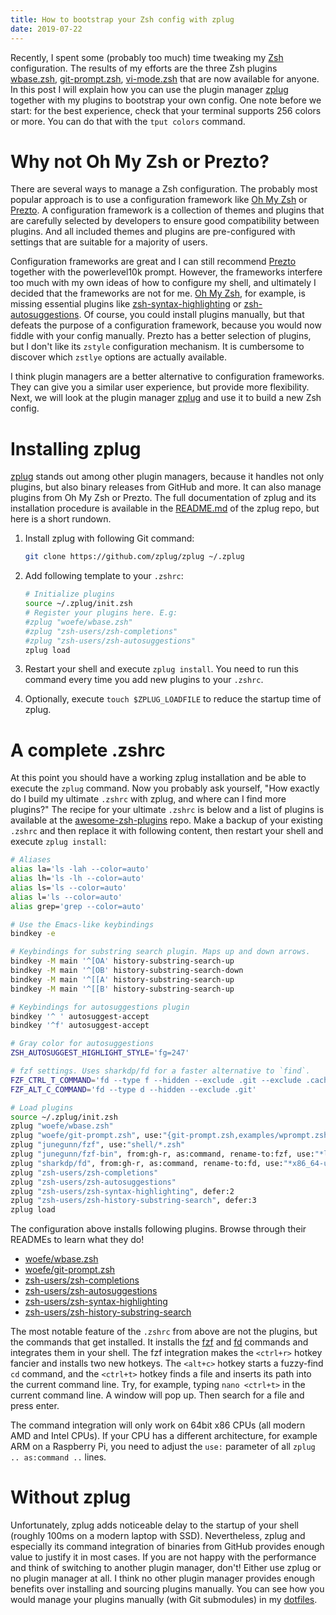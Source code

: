 ```yaml
---
title: How to bootstrap your Zsh config with zplug
date: 2019-07-22
---
```


Recently, I spent some (probably too much) time tweaking my [Zsh](https://en.wikipedia.org/wiki/Z_shell) configuration.
The results of my efforts are the three Zsh plugins [wbase.zsh](https://github.com/woefe/wbase.zsh), [git-prompt.zsh](https://github.com/woefe/git-prompt.zsh), [vi-mode.zsh](https://github.com/woefe/vi-mode.zsh) that are now available for anyone.
In this post I will explain how you can use the plugin manager [zplug](https://github.com/zplug/zplug) together with my plugins to bootstrap your own config.
One note before we start: for the best experience, check that your terminal supports 256 colors or more.
You can do that with the `tput colors` command.

<!--more-->

# Why not Oh My Zsh or Prezto?
There are several ways to manage a Zsh configuration.
The probably most popular approach is to use a configuration framework like [Oh My Zsh](https://github.com/robbyrussell/oh-my-zsh) or [Prezto](https://github.com/sorin-ionescu/prezto).
A configuration framework is a collection of themes and plugins that are carefully selected by developers to ensure good compatibility between plugins.
And all included themes and plugins are pre-configured with settings that are suitable for a majority of users.

Configuration frameworks are great and I can still recommend [Prezto](https://github.com/sorin-ionescu/prezto) together with the powerlevel10k prompt.
However, the frameworks interfere too much with my own ideas of how to configure my shell, and ultimately I decided that the frameworks are not for me.
[Oh My Zsh](https://github.com/robbyrussell/oh-my-zsh), for example, is missing essential plugins like [zsh-syntax-highlighting](https://github.com/zsh-users/zsh-syntax-highlighting) or [zsh-autosuggestions](https://github.com/zsh-users/zsh-autosuggestions).
Of course, you could install plugins manually, but that defeats the purpose of a configuration framework, because you would now fiddle with your config manually.
Prezto has a better selection of plugins, but I don't like its `zstyle` configuration mechanism.
It is cumbersome to discover which `zstlye` options are actually available.

I think plugin managers are a better alternative to configuration frameworks.
They can give you a similar user experience, but provide more flexibility.
Next, we will look at the plugin manager [zplug](https://github.com/zplug/zplug) and use it to build a new Zsh config.

# Installing zplug
[zplug](https://github.com/zplug/zplug) stands out among other plugin managers, because it handles not only plugins, but also binary releases from GitHub and more.
It can also manage plugins from Oh My Zsh or Prezto.
The full documentation of zplug and its installation procedure is available in the [README.md](https://github.com/zplug/zplug) of the zplug repo, but here is a short rundown.

1. Install zplug with following Git command:

    ```bash
    git clone https://github.com/zplug/zplug ~/.zplug
    ```
2. Add following template to your `.zshrc`:

    ```bash
    # Initialize plugins
    source ~/.zplug/init.zsh
    # Register your plugins here. E.g:
    #zplug "woefe/wbase.zsh"
    #zplug "zsh-users/zsh-completions"
    #zplug "zsh-users/zsh-autosuggestions"
    zplug load
    ```
3. Restart your shell and execute `zplug install`. You need to run this command every time you add new plugins to your `.zshrc`.
4. Optionally, execute `touch $ZPLUG_LOADFILE` to reduce the startup time of zplug.

# A complete .zshrc
At this point you should have a working zplug installation and be able to execute the `zplug` command.
Now you probably ask yourself, "How exactly do I build my ultimate `.zshrc` with zplug, and where can I find more plugins?"
The recipe for your ultimate `.zshrc` is below and a list of plugins is available at the [awesome-zsh-plugins](https://github.com/unixorn/awesome-zsh-plugins) repo.
Make a backup of your existing `.zshrc` and then replace it with following content, then restart your shell and execute `zplug install`:

```bash
# Aliases
alias la='ls -lah --color=auto'
alias lh='ls -lh --color=auto'
alias ls='ls --color=auto'
alias l='ls --color=auto'
alias grep='grep --color=auto'

# Use the Emacs-like keybindings
bindkey -e

# Keybindings for substring search plugin. Maps up and down arrows.
bindkey -M main '^[OA' history-substring-search-up
bindkey -M main '^[OB' history-substring-search-down
bindkey -M main '^[[A' history-substring-search-up
bindkey -M main '^[[B' history-substring-search-up

# Keybindings for autosuggestions plugin
bindkey '^ ' autosuggest-accept
bindkey '^f' autosuggest-accept

# Gray color for autosuggestions
ZSH_AUTOSUGGEST_HIGHLIGHT_STYLE='fg=247'

# fzf settings. Uses sharkdp/fd for a faster alternative to `find`.
FZF_CTRL_T_COMMAND='fd --type f --hidden --exclude .git --exclude .cache'
FZF_ALT_C_COMMAND='fd --type d --hidden --exclude .git'

# Load plugins
source ~/.zplug/init.zsh
zplug "woefe/wbase.zsh"
zplug "woefe/git-prompt.zsh", use:"{git-prompt.zsh,examples/wprompt.zsh}"
zplug "junegunn/fzf", use:"shell/*.zsh"
zplug "junegunn/fzf-bin", from:gh-r, as:command, rename-to:fzf, use:"*linux*amd64*"
zplug "sharkdp/fd", from:gh-r, as:command, rename-to:fd, use:"*x86_64-unknown-linux-gnu.tar.gz"
zplug "zsh-users/zsh-completions"
zplug "zsh-users/zsh-autosuggestions"
zplug "zsh-users/zsh-syntax-highlighting", defer:2
zplug "zsh-users/zsh-history-substring-search", defer:3
zplug load
```

The configuration above installs following plugins. Browse through their READMEs to learn what they do!

* [woefe/wbase.zsh](https://github.com/woefe/wbase.zsh)
* [woefe/git-prompt.zsh](https://github.com/woefe/git-prompt.zsh)
* [zsh-users/zsh-completions](https://github.com/zsh-users/zsh-completions)
* [zsh-users/zsh-autosuggestions](https://github.com/zsh-users/zsh-autosuggestions)
* [zsh-users/zsh-syntax-highlighting](https://github.com/zsh-users/zsh-syntax-highlighting)
* [zsh-users/zsh-history-substring-search](https://github.com/zsh-users/zsh-history-substring-search)

The most notable feature of the `.zshrc` from above are not the plugins, but the commands that get installed.
It installs the [fzf](https://github.com/junegunn/fzf) and [fd](https://github.com/sharkdp/fd) commands and integrates them in your shell.
The fzf integration makes the `<ctrl+r>` hotkey fancier and installs two new hotkeys.
The `<alt+c>` hotkey starts a fuzzy-find `cd` command, and the `<ctrl+t>` hotkey finds a file and inserts its path into the current command line.
Try, for example, typing `nano <ctrl+t>` in the current command line. A window will pop up. Then search for a file and press enter.

The command integration will only work on 64bit x86 CPUs (all modern AMD and Intel CPUs).
If your CPU has a different architecture, for example ARM on a  Raspberry Pi, you need to adjust the `use:` parameter of all `zplug .. as:command ..` lines.

# Without zplug
Unfortunately, zplug adds noticeable delay to the startup of your shell (roughly 100ms on a modern laptop with SSD).
Nevertheless, zplug and especially its command integration of binaries from GitHub provides enough value to justify it in most cases.
If you are not happy with the performance and think of switching to another plugin manager, don't!
Either use zplug or no plugin manager at all.
I think no other plugin manager provides enough benefits over installing and sourcing plugins manually.
You can see how you would manage your plugins manually (with Git submodules) in my [dotfiles](https://github.com/woefe/dotfiles/blob/master/zsh/.zshrc).
